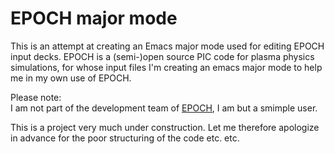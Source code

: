 # EPOCH major mode
This is an attempt at creating an Emacs major mode used for editing
EPOCH input decks. EPOCH is a (semi-)open source PIC code for plasma
physics simulations, for whose input files I'm creating an emacs major
mode to help me in my own use of EPOCH.

Please note:   
I am not part of the development team of 
[EPOCH](https://cfsa-pmw.warwick.ac.uk/), I am but a smimple user.

This is a project very much under construction. Let me therefore
apologize in advance for the poor structuring of the code etc. etc.

